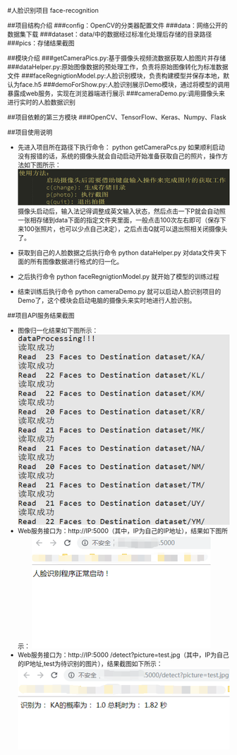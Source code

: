 #人脸识别项目 face-recognition

##项目结构介绍
###config：OpenCV的分类器配置文件
###data：网络公开的数据集下载
###dataset：data/中的数据经过标准化处理后存储的目录路径
###pics：存储结果截图

##模块介绍
###getCameraPics.py:基于摄像头视频流数据获取人脸图片并存储
###dataHelper.py:原始图像数据的预处理工作，负责将原始图像转化为标准数据文件
###faceRegnigtionModel.py:人脸识别模块，负责构建模型并保存本地，默认为face.h5
###demoForShow.py:人脸识别展示Demo模块，通过将模型的调用暴露成web服务，实现在浏览器端进行展示
###cameraDemo.py:调用摄像头来进行实时的人脸数据识别

##项目依赖的第三方模块
###OpenCV、TensorFlow、Keras、Numpy、Flask

##项目使用说明
+ 先进入项目所在路径下执行命令： python getCameraPcs.py
如果顺利启动没有报错的话，系统的摄像头就会自动启动开始准备获取自己的照片，操作方法如下图所示：
![摄像头截图操作](pics/operation.png)
摄像头启动后，输入法记得调整成英文输入状态，然后点击一下P就会自动照一张相存储到data下面的指定文件夹里面，一般点击100次左右即可（保存下来100张照片，也可以少点自己决定），之后点击Q就可以退出照相关闭摄像头了。
+ 获取到自己的人脸数据之后执行命令  python dataHelper.py  对data文件夹下面的所有图像数据进行格式的归一化。

+ 之后执行命令  python faceRegnigtionModel.py  就开始了模型的训练过程
+ 结束训练后执行命令  python cameraDemo.py  就可以启动人脸识别项目的Demo了，这个模块会启动电脑的摄像头来实时地进行人脸识别。


##项目API服务结果截图
+ 图像归一化结果如下图所示：
![图像数据归一化处理](pics/guiyihua.png)
+ Web服务接口为：http://IP:5000（其中，IP为自己的IP地址），结果如下图所示：
![人脸识别web服务启动](pics/qidong.png)
+ Web服务接口为：http://IP:5000 /detect?picture=test.jpg（其中，IP为自己的IP地址,test为待识别的图片），结果截图如下所示：
![人脸识别web服务检测结果](pics/res.png)

